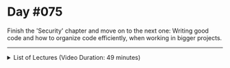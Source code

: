 # Day #075
Finish the 'Security' chapter and move on to the next one: Writing good code and how to organize code efficiently, when working in bigger projects.

---

<details>
    <summary>List of Lectures (Video Duration: 49 minutes)</summary>
    <ul>
        <li>Understanding SQL Injection Attacks</li>
        <li>Protecting Against SQL Injection Attacks</li>
        <li>A Word About NoSQL Injection</li>
        <li>Avoid Exposing Your Server-side Code or Data Accidentally!</li>
        <li>Module Summary</li>
        <li>Quiz 23 - Learning Check: Security</li>
        <hr>
        <li>Module Introduction</li>
        <li>Our Starting Project (Deep Dive)</li>
        <li>What's Wrong With Our Code?</li>
    </ul>
</details>